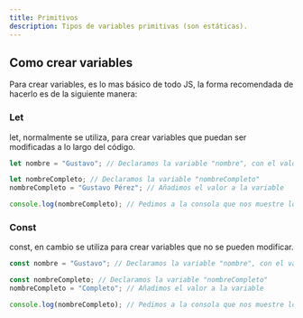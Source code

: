 ```yaml
---
title: Primitivos
description: Tipos de variables primitivas (son estáticas).
---
```


## Como crear variables
Para crear variables, es lo mas básico de todo JS, la forma recomendada de hacerlo es de la siguiente manera:

### Let
let, normalmente se utiliza, para crear variables que puedan ser modificadas a lo largo del código.
```js {8} title="01-variables.js (let)"
let nombre = "Gustavo"; // Declaramos la variable "nombre", con el valor "Gustavo"

let nombreCompleto; // Declaramos la variable "nombreCompleto"
nombreCompleto = "Gustavo Pérez"; // Añadimos el valor a la variable

console.log(nombreCompleto); // Pedimos a la consola que nos muestre los datos
```
### Const
const, en cambio se utiliza para crear variables que no se pueden modificar.

```js {8} title="01-variables.js (const)"
const nombre = "Gustavo"; // Declaramos la variable "nombre", con el valor "Gustavo"

const nombreCompleto; // Declaramos la variable "nombreCompleto"
nombreCompleto = "Completo"; // Añadimos el valor a la variable

console.log(nombreCompleto); // Pedimos a la consola que nos muestre los datos
```